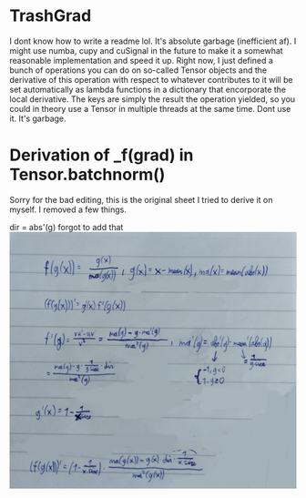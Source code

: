 # TrashGrad

I dont know how to write a readme lol. It's absolute garbage (inefficient af). I might use numba, cupy and cuSignal in the future to make it a
somewhat reasonable implementation and speed it up. Right now, I just defined a bunch of operations you can do on so-called Tensor objects
and the derivative of this operation with respect to whatever contributes to it will be set automatically as lambda functions in a dictionary that 
encorporate the local derivative. The keys are simply the result the operation yielded, so you could in theory use a Tensor in multiple threads at
the same time. Dont use it. It's garbage.

# Derivation of _f(grad) in Tensor.batchnorm()
Sorry for the bad editing, this is the original sheet I tried to derive it on myself. I removed a few things.

dir = abs'(g) forgot to add that
![](derivation.jpeg)